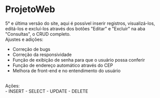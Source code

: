 # ProjetoWeb
5° e última versão do site, aqui é possível inserir registros, visualizá-los, editá-los e excluí-los através dos botões "Editar" e "Excluir" na aba "Consultas", o CRUD completo.
<br>
Ajustes e adições:
- Correção de bugs
- Correção da responsividade
- Função de exibição de senha para que o usuário possa conferir
- Função de endereço automático através do CEP
- Melhora de front-end e no entendimento do usuário
<br>
Ações:
<br>
- INSERT
- SELECT
- UPDATE
- DELETE
